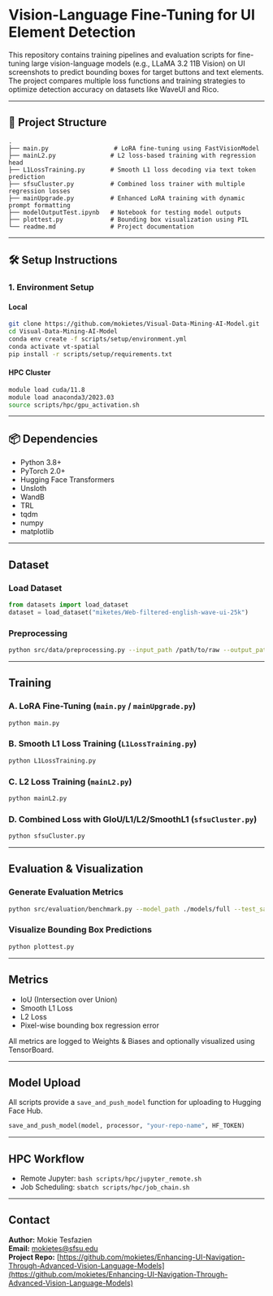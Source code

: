 # Vision-Language Fine-Tuning for UI Element Detection

This repository contains training pipelines and evaluation scripts for fine-tuning large vision-language models (e.g., LLaMA 3.2 11B Vision) on UI screenshots to predict bounding boxes for target buttons and text elements. The project compares multiple loss functions and training strategies to optimize detection accuracy on datasets like WaveUI and Rico.

---

## 📁 Project Structure

```
.
├── main.py                  # LoRA fine-tuning using FastVisionModel
├── mainL2.py               # L2 loss-based training with regression head
├── L1LossTraining.py       # Smooth L1 loss decoding via text token prediction
├── sfsuCluster.py          # Combined loss trainer with multiple regression losses
├── mainUpgrade.py          # Enhanced LoRA training with dynamic prompt formatting
├── modelOutputTest.ipynb   # Notebook for testing model outputs
├── plottest.py             # Bounding box visualization using PIL
└── readme.md               # Project documentation
```

---

## 🛠️ Setup Instructions

### 1. Environment Setup

#### Local
```bash
git clone https://github.com/mokietes/Visual-Data-Mining-AI-Model.git
cd Visual-Data-Mining-AI-Model
conda env create -f scripts/setup/environment.yml
conda activate vt-spatial
pip install -r scripts/setup/requirements.txt
```

#### HPC Cluster
```bash
module load cuda/11.8
module load anaconda3/2023.03
source scripts/hpc/gpu_activation.sh
```

---

## 📦 Dependencies

- Python 3.8+
- PyTorch 2.0+
- Hugging Face Transformers
- Unsloth
- WandB
- TRL
- tqdm
- numpy
- matplotlib

---

##  Dataset

### Load Dataset
```python
from datasets import load_dataset
dataset = load_dataset("miketes/Web-filtered-english-wave-ui-25k")
```

### Preprocessing
```bash
python src/data/preprocessing.py --input_path /path/to/raw --output_path /path/to/processed
```

---

##  Training

### A. LoRA Fine-Tuning (`main.py` / `mainUpgrade.py`)
```bash
python main.py
```

### B. Smooth L1 Loss Training (`L1LossTraining.py`)
```bash
python L1LossTraining.py
```

### C. L2 Loss Training (`mainL2.py`)
```bash
python mainL2.py
```

### D. Combined Loss with GIoU/L1/L2/SmoothL1 (`sfsuCluster.py`)
```bash
python sfsuCluster.py
```

---

##  Evaluation & Visualization

### Generate Evaluation Metrics
```bash
python src/evaluation/benchmark.py --model_path ./models/full --test_samples 100 --save_visualizations
```

### Visualize Bounding Box Predictions
```bash
python plottest.py
```

---

##  Metrics

- IoU (Intersection over Union)
- Smooth L1 Loss
- L2 Loss
- Pixel-wise bounding box regression error

All metrics are logged to Weights & Biases and optionally visualized using TensorBoard.

---

##  Model Upload

All scripts provide a `save_and_push_model` function for uploading to Hugging Face Hub.

```python
save_and_push_model(model, processor, "your-repo-name", HF_TOKEN)
```

---

##  HPC Workflow

- Remote Jupyter: `bash scripts/hpc/jupyter_remote.sh`
- Job Scheduling: `sbatch scripts/hpc/job_chain.sh`

---

##  Contact

**Author:** Mokie Tesfazien  
**Email:** mokietes@sfsu.edu  
**Project Repo:** [https://github.com/mokietes/Enhancing-UI-Navigation-Through-Advanced-Vision-Language-Models](https://github.com/mokietes/Enhancing-UI-Navigation-Through-Advanced-Vision-Language-Models)
